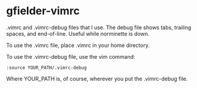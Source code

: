 # gfielder-vimrc
.vimrc and .vimrc-debug files that I use. The debug file shows tabs, trailing spaces, and end-of-line. Useful while norminette is down.

To use the .vimrc file, place .vimrc in your home directory. 

To use the .vimrc-debug file, use the vim command:
```
:source YOUR_PATH/.vimrc-debug
```
Where YOUR_PATH is, of course, wherever you put the .vimrc-debug file.
